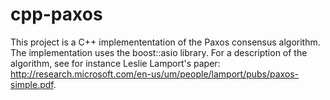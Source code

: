 # cpp-paxos
This project is a C++ implemententation of the Paxos consensus algorithm.
The implementation uses the boost::asio library.
For a description of the algorithm, see for instance Leslie Lamport's paper: http://research.microsoft.com/en-us/um/people/lamport/pubs/paxos-simple.pdf.

